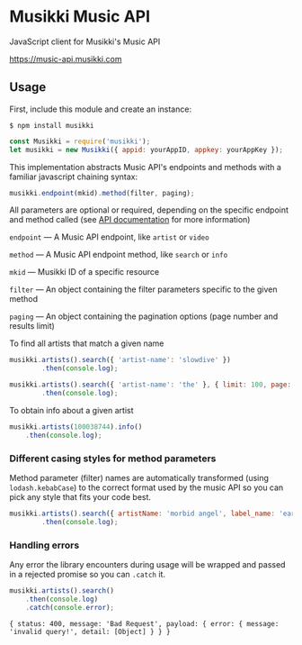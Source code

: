 # Musikki Music API

JavaScript client for Musikki's Music API

https://music-api.musikki.com

## Usage

First, include this module and create an instance:

```
$ npm install musikki
```

```javascript
const Musikki = require('musikki');
let musikki = new Musikki({ appid: yourAppID, appkey: yourAppKey });
```

This implementation abstracts Music API's endpoints and methods with a familiar javascript chaining syntax:

```javascript
musikki.endpoint(mkid).method(filter, paging);
```

All parameters are optional or required, depending on the specific endpoint and method called (see [API documentation](https://music-api.musikki.com) for more information)

`endpoint` — A Music API endpoint, like `artist` or `video`

`method` — A Music API endpoint method, like `search` or `info`

`mkid` — Musikki ID of a specific resource

`filter` — An object containing the filter parameters specific to the given method

`paging` — An object containing the pagination options (page number and results limit)


To find all artists that match a given name

```javascript
musikki.artists().search({ 'artist-name': 'slowdive' })
        .then(console.log);
```

```javascript
musikki.artists().search({ 'artist-name': 'the' }, { limit: 100, page: 10 })
        .then(console.log);
```

To obtain info about a given artist

```javascript
musikki.artists(100038744).info()
    .then(console.log);
```

### Different casing styles for method parameters

Method parameter (filter) names are automatically transformed (using `lodash.kebabCase`) to the correct format used by the music API so you can pick any style that fits your code best.

```javascript
musikki.artists().search({ artistName: 'morbid angel', label_name: 'earache' })
        .then(console.log);
```

### Handling errors

Any error the library encounters during usage will be wrapped and passed in a rejected promise so you can `.catch` it.

```javascript
musikki.artists().search()
    .then(console.log)
    .catch(console.error);
```
```
{ status: 400, message: 'Bad Request', payload: { error: { message: 'invalid query!', detail: [Object] } } }
```